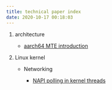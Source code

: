 ```yaml
---
title: technical paper index
date: 2020-10-17 00:18:03
---
```


1. architecture

   - [aarch64 MTE introduction](https://lwn.net/Articles/834289/)


2. Linux kernel

   - Networking

     - [NAPI polling in kernel threads](https://lwn.net/Articles/833840/)
